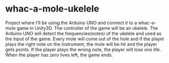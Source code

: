 # whac-a-mole-ukelele

Project where I'll be using the Arduino UNO and connect it to a whac-a-mole game in Unity3D.
The controller of the game will be an ukelele. 
The Arduino UNO will detect the frequencies(notes) of the ukelele and used as the input of the game.
Every mole will come out of the hole and if the player plays the right note on the instrument, the mole will be hit and the player gets points.
If the player plays the wrong note, the player will lose one life.
When the player has zero lives left, the game ends.
